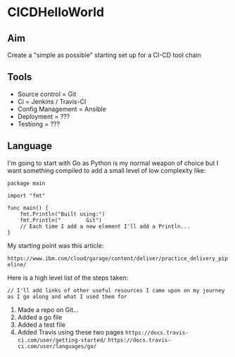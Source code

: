 # CICDHelloWorld

## Aim 

Create a "simple as possible" starting set up for a CI-CD tool chain

## Tools

- Source control = Git
- Ci = Jenkins / Travis-CI
- Config Management = Ansible
- Deployment = ??? 
- Testiong = ???

## Language 

I'm going to start with Go as Python is my normal weapon of choice but I want something compiled to add a small level of
low complexity like:

```
package main

import "fmt"

func main() {
    fmt.Println("Built using:")
    fmt.Println("        Git")
    // Each time I add a new element I'll add a Println...
}

 ```

My starting point was this article:

```https://www.ibm.com/cloud/garage/content/deliver/practice_delivery_pipeline/```

Here is a high level list of the steps taken:

```// I'll add links of other useful resources I came upon on my journey as I go along and what I used them for```

1. Made a repo on Git...
2. Added a go file 
3. Added a test file
4. Added Travis using these two pages
    ``` https://docs.travis-ci.com/user/getting-started/ ```
    ``` https://docs.travis-ci.com/user/languages/go/ ```
